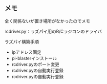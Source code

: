 ﻿
## メモ
全く関係ないが置き場所がなかったのでメモ

rcdriver.py：ラズパイ用のR/Cラジコンのドライバ

ラズパイ構築手順
- ipアドレス固定
- pi-blasterインストール
- rcdriver.pyのポート変更
- rcdriver.pyの自動実行登録
- rcdriver.pyの自動実行登録